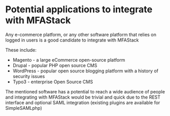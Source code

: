 # Potential applications to integrate with MFAStack

Any e-commerce platform, or any other software platform that relies on logged in users is a good candidate to integrate with MFAStack

These include: 

- Magento - a large eCommerce open-source platform
- Drupal - popular PHP open source CMS
- WordPress - popular open source blogging platform with a history of security issues
- Typo3 - enterprise Open Source CMS

The mentioned software has a potential to reach a wide audience of people and integrating with MFAStack would be trivial and quick due to the REST interface and optional SAML integration (existing plugins are available for SimpleSAMLphp)